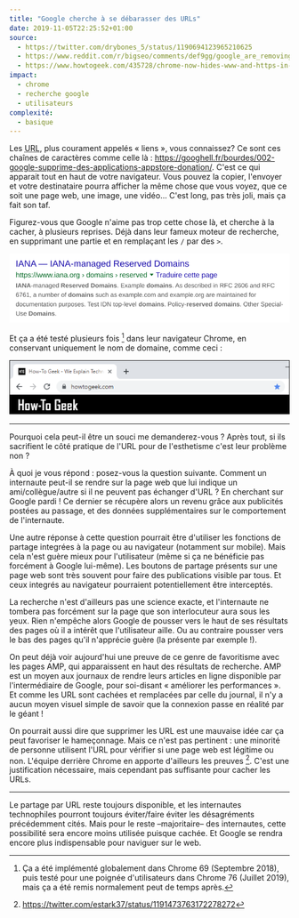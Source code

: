 ```yaml
---
title: "Google cherche à se débarasser des URLs"
date: 2019-11-05T22:25:52+01:00
source:
  - https://twitter.com/drybones_5/status/1190694123965210625
  - https://www.reddit.com/r/bigseo/comments/def9gg/google_are_removing_urls_entirely_from_the_search/
  - https://www.howtogeek.com/435728/chrome-now-hides-www-and-https-in-addresses.-do-you-care/
impact:
  - chrome
  - recherche google
  - utilisateurs
complexité:
  - basique
---
```

Les <abbr title="Unified Resource Locator">URL</abbr>, plus courament appelés « liens », vous connaissez?
Ce sont ces chaînes de caractères comme celle là : <https://googhell.fr/bourdes/002-google-supprime-des-applications-appstore-donation/>.
C'est ce qui apparait tout en haut de votre navigateur.
Vous pouvez la copier, l'envoyer et votre destinataire pourra afficher la même chose que vous voyez, que ce soit une page web, une image, une vidéo...
C'est long, pas très joli, mais ça fait son taf.

Figurez-vous que Google n'aime pas trop cette chose là, et cherche à la cacher, à plusieurs reprises.
Déjà dans leur fameux moteur de recherche, en supprimant une partie et en remplaçant les `/` par des `>`.

![Exemple d'un résultat de recherche Google](resultat-recherche-google.svg)

Et ça a été testé plusieurs fois [^1] dans leur navigateur Chrome, en conservant uniquement le nom de domaine, comme ceci :

![Exemple après de la barre d'URL de Google Chrome](chrome-76-barre-addresse.png)

[^1]: Ça a été implémenté globalement dans Chrome 69 (Septembre 2018), puis testé pour une poignée d'utilisateurs dans Chrome 76 (Juillet 2019), mais ça a été remis normalement peut de temps après.

---

Pourquoi cela peut-il être un souci me demanderez-vous ?
Après tout, si ils sacrifient le côté pratique de l'URL pour de l'esthetisme c'est leur problème non ?

À quoi je vous répond : posez-vous la question suivante.
Comment un internaute peut-il se rendre sur la page web que lui indique un ami/collègue/autre si il ne peuvent pas échanger d'URL ?
En cherchant sur Google pardi !
Ce dernier se récupère alors un revenu grâce aux publicités postées au passage, et des données supplémentaires sur le comportement de l'internaute.

Une autre réponse à cette question pourrait être d'utiliser les fonctions de partage integrées à la page ou au navigateur (notamment sur mobile).
Mais cela n'est guère mieux pour l'utilisateur (même si ça ne bénéficie pas forcément à Google lui-même).
Les boutons de partage présents sur une page web sont très souvent pour faire des publications visible par tous.
Et ceux integrés au navigateur pourraient potentiellement être interceptés.

La recherche n'est d'ailleurs pas une science exacte, et l'internaute ne tombera pas forcément sur la page que son interlocuteur aura sous les yeux.
Rien n'empêche alors Google de pousser vers le haut de ses résultats des pages où il a intérêt que l'utilisateur aille.
Ou au contraire pousser vers le bas des pages qu'il n'apprécie guère (la présente par exemple !).

On peut déjà voir aujourd'hui une preuve de ce genre de favoritisme avec les pages AMP, qui apparaissent en haut des résultats de recherche.
AMP est un moyen aux journaux de rendre leurs articles en ligne disponible par l'intermédiaire de Google, pour soi-disant « améliorer les performances ».
Et comme les URL sont cachées et remplacées par celle du journal, il n'y a aucun moyen visuel simple de savoir que la connexion passe en réalité par le géant !

On pourrait aussi dire que supprimer les URL est une mauvaise idée car ça peut favoriser le hameçonnage.
Mais ce n'est pas pertinent : une minorité de personne utilisent l'URL pour vérifier si une page web est légitime ou non.
L'équipe derrière Chrome en apporte d'ailleurs les preuves [^2].
C'est une justification nécessaire, mais cependant pas suffisante pour cacher les URLs.

[^2]: <https://twitter.com/estark37/status/1191473763172278272>

---

Le partage par URL reste toujours disponible, et les internautes technophiles pourront toujours éviter/faire éviter les désagréments précédemment cités.
Mais pour le reste –majoritaire– des internautes, cette possibilité sera encore moins utilisée puisque cachée.
Et Google se rendra encore plus indispensable pour naviguer sur le web.

